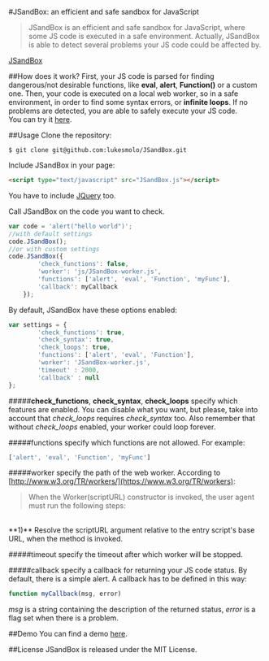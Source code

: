 #JSandBox: an efficient and safe sandbox for JavaScript


> JSandBox is an efficient and safe sandbox for JavaScript, where some JS code is
executed in a safe environment. Actually, JSandBox is able to detect several
problems your JS code could be affected by.

[JSandBox](https://lukesmolo.github.io/JSandBox)

##How does it work?
First, your JS code is parsed for finding dangerous/not desirable functions, like __eval__,
	__alert__,  __Function()__ or a custom one. Then, your code is
	executed on a local web worker, so in a safe environment, in order to find some syntax errors, or
	__infinite loops__.
	If no problems are detected, you are able to safely execute your JS code.
	<br>
	You can try it [here](https://lukesmolo.github.io/JSandBox/demo/index.html).



##Usage
Clone the repository:
```
$ git clone git@github.com:lukesmolo/JSandBox.git
```

Include JSandBox in your page:
```html
<script type="text/javascript" src="JSandBox.js"></script>
```
You have to include [JQuery](https://jquery.com/) too.

Call JSandBox on the code you want to check.
```javascript
var code = 'alert("hello world")';
//with default settings
code.JSandBox();
//or with custom settings
code.JSandBox({
		'check_functions': false,
		'worker': 'js/JSandBox-worker.js',
		'functions': ['alert', 'eval', 'Function', 'myFunc'],
		'callback': myCallback
	});

```

By default, JSandBox have these options enabled:
```javascript
var settings = {
		'check_functions': true,
		'check_syntax': true,
		'check_loops': true,
		'functions': ['alert', 'eval', 'Function'],
		'worker': 'JSandBox-worker.js',
		'timeout' : 2000,
		'callback' : null
};
```
#####__check\_functions__, __check\_syntax__, __check\_loops__
specify which features are enabled. You can disable what you want, but please, take into account that
_check\_loops_ requires _check\_syntax_ too. Also remember that without
_check\_loops_ enabled, your worker could loop forever.

#####functions
specify which functions are not allowed. For example:

```javascript
['alert', 'eval', 'Function', 'myFunc']

```
#####worker
specify the path of the web worker. According to [http://www.w3.org/TR/workers/](https://www.w3.org/TR/workers):
> When the Worker(scriptURL) constructor is invoked, the user agent must run the following steps:
<br>
**1)** Resolve the scriptURL argument relative to the entry script's base URL, when the method is invoked.

#####timeout
specify the timeout after which worker will be stopped.


#####callback
specify a callback for returning your JS code status. By default, there is a
simple alert. A callback has to be defined in this way:
```javascript
function myCallback(msg, error)
```
_msg_ is a string containing the description of the returned status, _error_ is a
flag set when there is a problem.

##Demo
You can find a demo [here](https://lukesmolo.github.io/JSandBox/demo/index.html).

##License
JSandBox is released under the MIT License.


